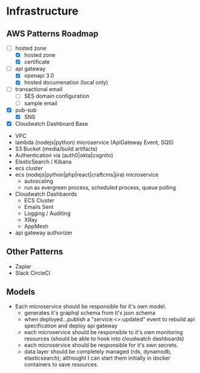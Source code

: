 # Infrastructure

## AWS Patterns Roadmap

- [ ] hosted zone
  - [x] hosted zone
  - [x] certificate
- [ ] api gateway
  - [x] openapi 3.0
  - [x] hosted documenation (local only)
- [ ] transactional email
  - [ ] SES domain configuration
  - [ ] sample email
- [x] pub-sub
  - [x] SNS
- [x] Cloudwatch Dashboard Base
- VPC
- lambda (nodejs|python) microservice (ApiGateway Event, SQS)
- S3 Bucket (media/build artifacts)
- Authentication via (auth0|okta|cognito)
- ElasticSearch / Kibana
- ecs cluster
- ecs (nodejs|python|php|react|craftcms|jira) microservice
  - autoscaling
  - run as evergreen process, scheduled process, queue polling
- Cloudwatch Dashbaords
  - ECS Cluster
  - Emails Sent
  - Logging / Auditing
  - XRay
  - AppMesh
- api gateway authorizer

## Other Patterns

- Zapier
- Slack
  CircleCI

## Models

- Each microservice should be responsible for it's own model.
  - generates it's graphql schema from it's json schema
  - when deployed...publish a "service:<>:updated" event to rebuild api specification and deploy api gateway
  - each microservice should be responsible to it's own monitoring resources (should be able to hook into cloudwatch dashboards)
  - each microservice should be responsible for it's own secrets.
  - data layer should be completely managed (rds, dynamodb, elasticsearch); althought I can start them initially in docker containers to save resources.

